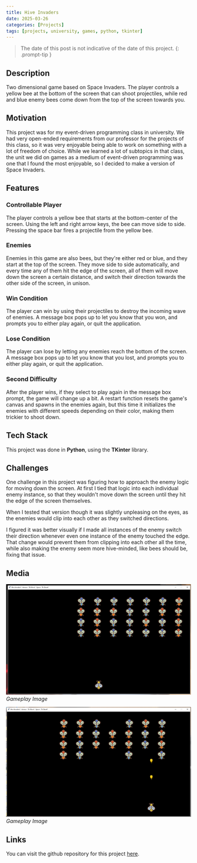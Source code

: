 ```yaml
---
title: Hive Invaders
date: 2025-03-26
categories: [Projects]
tags: [projects, university, games, python, tkinter]
---
```


> The date of this post is not indicative of the date of this project. 
{: .prompt-tip }

## Description 
Two dimensional game based on Space Invaders. The player controls a yellow bee at the bottom of the screen that can shoot projectiles, while red and blue enemy bees come down from the top of the screen towards you. 

## Motivation
This project was for my event-driven programming class in university. We had very open-ended requirements from our professor for the projects of this class, so it was very enjoyable being able to work on something with a lot of freedom of choice. While we learned a lot of subtopics in that class, the unit we did on games as a medium of event-driven programming was one that I found the most enjoyable, so I decided to make a version of Space Invaders.

## Features
### Controllable Player
The player controls a yellow bee that starts at the bottom-center of the screen. Using the left and right arrow keys, the bee can move side to side. Pressing the space bar fires a projectile from the yellow bee.
### Enemies
Enemies in this game are also bees, but they're either red or blue, and they start at the top of the screen. They move side to side automatically, and every time any of them hit the edge of the screen, all of them will move down the screen a certain distance, and switch their direction towards the other side of the screen, in unison. 
### Win Condition
The player can win by using their projectiles to destroy the incoming wave of enemies. A message box pops up to let you know that you won, and prompts you to either play again, or quit the application.
### Lose Condition
The player can lose by letting any enemies reach the bottom of the screen. A message box pops up to let you know that you lost, and prompts you to either play again, or quit the application. 
### Second Difficulty
After the player wins, if they select to play again in the message box prompt, the game will change up a bit. A restart function resets the game's canvas and spawns in the enemies again, but this time it initializes the enemies with different speeds depending on their color, making them trickier to shoot down.


## Tech Stack
This project was done in **Python**, using the **TKinter** library. 

## Challenges
One challenge in this project was figuring how to approach the enemy logic for moving down the screen. At first I tied that logic into each individual enemy instance, so that they wouldn't move down the screen until they hit the edge of the screen themselves.

When I tested that version though it was slightly unpleasing on the eyes, as the enemies would clip into each other as they switched directions. 

I figured it was better visually if I made all instances of the enemy switch their direction whenever even one instance of the enemy touched the edge. That change would prevent them from clipping into each other all the time, while also making the enemy seem more hive-minded, like bees should be, fixing that issue.

## Media
![Gameplay Image](assets/img/posts/hive-invaders/hive_invaders_demo_0.png)
_Gameplay Image_

![Gameplay Image](assets/img/posts/hive-invaders/hive_invaders_demo_1.png)
_Gameplay Image_

## Links
You can visit the github repository for this project [here](https://github.com/acortes8/hive_invaders/tree/main).
